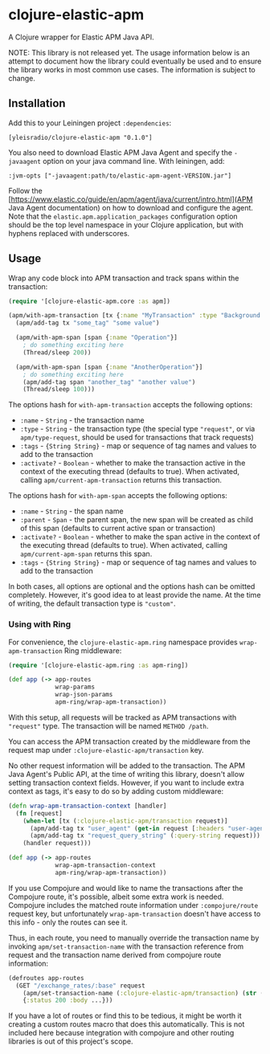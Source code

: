 # clojure-elastic-apm

A Clojure wrapper for Elastic APM Java API.

NOTE: This library is not released yet. The usage information below is an attempt to document how the library could eventually be used
and to ensure the library works in most common use cases. The information is subject to change.

## Installation

Add this to your Leiningen project `:dependencies`:

```
[yleisradio/clojure-elastic-apm "0.1.0"]
```

You also need to download Elastic APM Java Agent and specify the `-javaagent` option on your java command line. With leiningen, add:

```
:jvm-opts ["-javaagent:path/to/elastic-apm-agent-VERSION.jar"]
```

Follow the [https://www.elastic.co/guide/en/apm/agent/java/current/intro.html](APM Java Agent documentation) on how to download and
configure the agent. Note that the `elastic.apm.application_packages` configuration option should be the top level namespace in your
Clojure application, but with hyphens replaced with underscores.

## Usage

Wrap any code block into APM transaction and track spans within the transaction:

```clojure
(require '[clojure-elastic-apm.core :as apm])

(apm/with-apm-transaction [tx {:name "MyTransaction" :type "Background Job"}]
  (apm/add-tag tx "some_tag" "some value")

  (apm/with-apm-span [span {:name "Operation"}]
    ; do something exciting here
    (Thread/sleep 200))

  (apm/with-apm-span [span {:name "AnotherOperation"}]
    ; do something exciting here
    (apm/add-tag span "another_tag" "another value")
    (Thread/sleep 100)))
```

The options hash for `with-apm-transaction` accepts the following options:

* `:name` - `String` - the transaction name
* `:type` - `String` - the transaction type (the special type `"request"`, or via `apm/type-request`, should be used for transactions that track requests)
* `:tags` - `{String String}` - map or sequence of tag names and values to add to the transaction
* `:activate?` - `Boolean` - whether to make the transaction active in the context of the executing thread (defaults to true). When activated, calling `apm/current-apm-transaction` returns this transaction.

The options hash for `with-apm-span` accepts the following options:

* `:name` - `String` - the span name
* `:parent` - `Span` - the parent span, the new span will be created as child of this span (defaults to current active span or transaction)
* `:activate?` - `Boolean` - whether to make the span active in the context of the executing thread (defaults to true). When activated, calling `apm/current-apm-span` returns this span.
* `:tags` - `{String String}` - map or sequence of tag names and values to add to the transaction

In both cases, all options are optional and the options hash can be omitted completely. However, it's good idea to at least provide the name. At the time of writing, the default transaction type
is `"custom"`.

### Using with Ring

For convenience, the `clojure-elastic-apm.ring` namespace provides `wrap-apm-transaction` Ring middleware:

```clojure
(require '[clojure-elastic-apm.ring :as apm-ring])

(def app (-> app-routes
             wrap-params
             wrap-json-params
             apm-ring/wrap-apm-transaction))
```

With this setup, all requests will be tracked as APM transactions with `"request"` type. The transaction will be named `METHOD /path`.

You can access the APM transaction created by the middleware from the request map under `:clojure-elastic-apm/transaction` key.

No other request information will be added to the transaction. The APM Java Agent's Public API, at the time of writing this library, doesn't allow
setting transaction context fields. However, if you want to include extra context as tags, it's easy to do so by adding custom middleware:

```clojure
(defn wrap-apm-transaction-context [handler]
  (fn [request]
    (when-let [tx (:clojure-elastic-apm/transaction request)]
      (apm/add-tag tx "user_agent" (get-in request [:headers "user-agent"]))
      (apm/add-tag tx "request_query_string" (:query-string request)))
    (handler request)))

(def app (-> app-routes
             wrap-apm-transaction-context
             apm-ring/wrap-apm-transaction))
```


If you use Compojure and would like to name the transactions after the Compojure route, it's possible, albeit some extra work is needed.
Compojure includes the matched route information under `:compojure/route` request key, but unfortunately `wrap-apm-transaction` doesn't have
access to this info - only the routes can see it.

Thus, in each route, you need to manually override the transaction name by invoking `apm/set-transaction-name` with the transaction reference
from request and the transaction name derived from compojure route information:

```clojure
(defroutes app-routes
  (GET "/exchange_rates/:base" request
    (apm/set-transaction-name (:clojure-elastic-apm/transaction) (str (:compojure/route request)))
    {:status 200 :body ...}))
```

If you have a lot of routes or find this to be tedious, it might be worth it creating a custom routes macro that does this automatically. This is not included here because integration with compojure and other routing
libraries is out of this project's scope.

